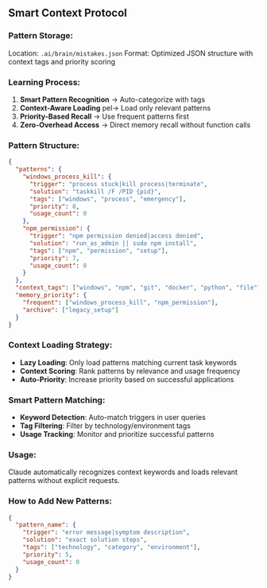 ## Smart Context Protocol

### Pattern Storage:
Location: `.ai/brain/mistakes.json`
Format: Optimized JSON structure with context tags and priority scoring

### Learning Process:
1. **Smart Pattern Recognition** → Auto-categorize with tags
2. **Context-Aware Loading** pel→ Load only relevant patterns
3. **Priority-Based Recall** → Use frequent patterns first
4. **Zero-Overhead Access** → Direct memory recall without function calls

### Pattern Structure:
```json
{
  "patterns": {
    "windows_process_kill": {
      "trigger": "process stuck|kill process|terminate",
      "solution": "taskkill /F /PID {pid}",
      "tags": ["windows", "process", "emergency"],
      "priority": 8,
      "usage_count": 0
    },
    "npm_permission": {
      "trigger": "npm permission denied|access denied",
      "solution": "run_as_admin || sudo npm install",
      "tags": ["npm", "permission", "setup"],
      "priority": 7,
      "usage_count": 0
    }
  },
  "context_tags": ["windows", "npm", "git", "docker", "python", "file"],
  "memory_priority": {
    "frequent": ["windows_process_kill", "npm_permission"],
    "archive": ["legacy_setup"]
  }
}
```

### Context Loading Strategy:
- **Lazy Loading**: Only load patterns matching current task keywords
- **Context Scoring**: Rank patterns by relevance and usage frequency
- **Auto-Priority**: Increase priority based on successful applications

### Smart Pattern Matching:
- **Keyword Detection**: Auto-match triggers in user queries
- **Tag Filtering**: Filter by technology/environment tags
- **Usage Tracking**: Monitor and prioritize successful patterns

### Usage:
Claude automatically recognizes context keywords and loads relevant patterns without explicit requests.

### How to Add New Patterns:
```json
{
  "pattern_name": {
    "trigger": "error message|symptom description",
    "solution": "exact solution steps",
    "tags": ["technology", "category", "environment"],
    "priority": 5,
    "usage_count": 0
  }
}
```